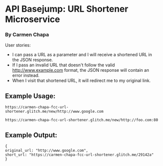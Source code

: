 # API Basejump: URL Shortener Microservice
### By Carmen Chapa


User stories:

+ I can pass a URL as a parameter and I will receive a shortened URL in the JSON response.
+ If I pass an invalid URL that doesn't follow the valid http://www.example.com format, the JSON response will contain an error instead.
+  When I visit that shortened URL, it will redirect me to my original link.

## Example Usage:

```
https://carmen-chapa-fcc-url-shortener.glitch.me/new/http://www.google.com

https://carmen-chapa-fcc-url-shortener.glitch.me/new/http://foo.com:80
```

## Example Output:

```
{
original_url: "http://www.google.com",
short_url: "https://carmen-chapa-fcc-url-shortener.glitch.me/29142a"
}
```